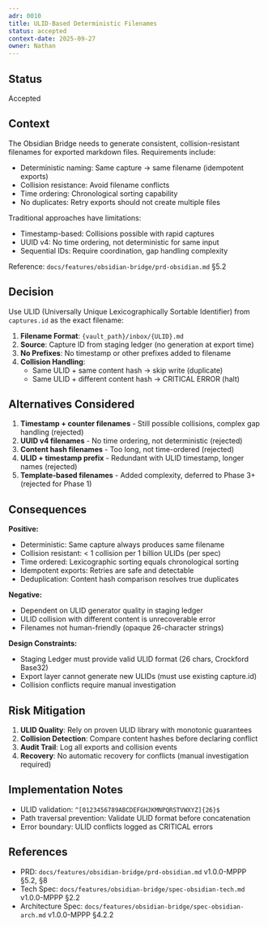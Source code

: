 ```yaml
---
adr: 0010
title: ULID-Based Deterministic Filenames
status: accepted
context-date: 2025-09-27
owner: Nathan
---
```


## Status

Accepted

## Context

The Obsidian Bridge needs to generate consistent, collision-resistant filenames for exported markdown files. Requirements include:
- Deterministic naming: Same capture → same filename (idempotent exports)
- Collision resistance: Avoid filename conflicts
- Time ordering: Chronological sorting capability
- No duplicates: Retry exports should not create multiple files

Traditional approaches have limitations:
- Timestamp-based: Collisions possible with rapid captures
- UUID v4: No time ordering, not deterministic for same input
- Sequential IDs: Require coordination, gap handling complexity

Reference: `docs/features/obsidian-bridge/prd-obsidian.md` §5.2

## Decision

Use ULID (Universally Unique Lexicographically Sortable Identifier) from `captures.id` as the exact filename:

1. **Filename Format**: `{vault_path}/inbox/{ULID}.md`
2. **Source**: Capture ID from staging ledger (no generation at export time)
3. **No Prefixes**: No timestamp or other prefixes added to filename
4. **Collision Handling**:
   - Same ULID + same content hash → skip write (duplicate)
   - Same ULID + different content hash → CRITICAL ERROR (halt)

## Alternatives Considered

1. **Timestamp + counter filenames** - Still possible collisions, complex gap handling (rejected)
2. **UUID v4 filenames** - No time ordering, not deterministic (rejected)
3. **Content hash filenames** - Too long, not time-ordered (rejected)
4. **ULID + timestamp prefix** - Redundant with ULID timestamp, longer names (rejected)
5. **Template-based filenames** - Added complexity, deferred to Phase 3+ (rejected for Phase 1)

## Consequences

**Positive:**
- Deterministic: Same capture always produces same filename
- Collision resistant: < 1 collision per 1 billion ULIDs (per spec)
- Time ordered: Lexicographic sorting equals chronological sorting
- Idempotent exports: Retries are safe and detectable
- Deduplication: Content hash comparison resolves true duplicates

**Negative:**
- Dependent on ULID generator quality in staging ledger
- ULID collision with different content is unrecoverable error
- Filenames not human-friendly (opaque 26-character strings)

**Design Constraints:**
- Staging Ledger must provide valid ULID format (26 chars, Crockford Base32)
- Export layer cannot generate new ULIDs (must use existing capture.id)
- Collision conflicts require manual investigation

## Risk Mitigation

1. **ULID Quality**: Rely on proven ULID library with monotonic guarantees
2. **Collision Detection**: Compare content hashes before declaring conflict
3. **Audit Trail**: Log all exports and collision events
4. **Recovery**: No automatic recovery for conflicts (manual investigation required)

## Implementation Notes

- ULID validation: `^[0123456789ABCDEFGHJKMNPQRSTVWXYZ]{26}$`
- Path traversal prevention: Validate ULID format before concatenation
- Error boundary: ULID conflicts logged as CRITICAL errors

## References

- PRD: `docs/features/obsidian-bridge/prd-obsidian.md` v1.0.0-MPPP §5.2, §8
- Tech Spec: `docs/features/obsidian-bridge/spec-obsidian-tech.md` v1.0.0-MPPP §2.2
- Architecture Spec: `docs/features/obsidian-bridge/spec-obsidian-arch.md` v1.0.0-MPPP §4.2.2